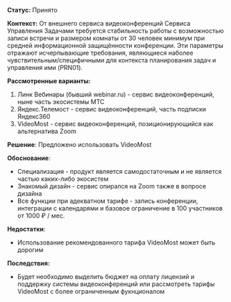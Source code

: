 **Статус:** Принято

**Контекст:** От внешнего сервиса видеоконференций Сервиса Управления Задачами требуется стабильность работы с возможностью записи встречи и размером комнаты от 30 человек минимум при средней информационной защищённости конференции. Эти параметры отражают исчерпывающие требования, являющиеся наболее чувствительным/специфичными для контекста планирования задач и управления ими (PRN01).

**Рассмотренные варианты:**

1. Линк Вебинары (бывший webinar.ru) - сервис видеоконференций, ныне часть экосистемы МТС
2. Яндекс.Телемост - сервис видеоконференций, часть подписки Яндекс360
3. VideoMost - сервис видеоконференций, позиционирующийся как альтернатива Zoom

**Решение**: Предложено использовать VideoMost

**Обоснование**:

- Специализация - продукт является самодостаточным и не является частью каких-либо экосистем
- Знакомый дизайн - сервис опирался на Zoom также в вопросе дизайна
- Все функции при адекватном тарифе - запись конференции, интеграции с календарями и базовое ограничение в 100 участников от 1000 ₽ / мес.

**Недостатки**:

- Использование рекомендованного тарифа VideoMost может быть дорогим

**Последствия:**

- Будет необходимо выделить бюджет на оплату лицензий и поддержку системы видеоконференций или рассмотреть тарифы VideoMost с более ограниченным фукнционалом